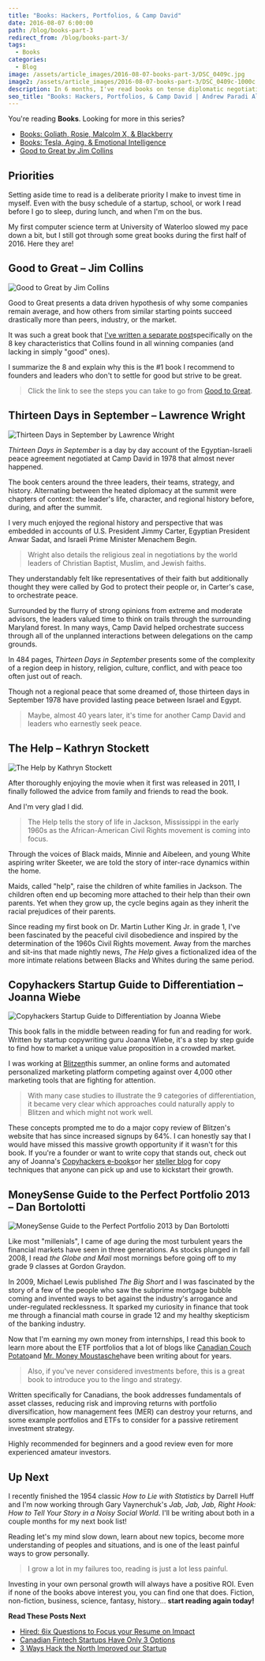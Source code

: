 ```yaml
---
title: "Books: Hackers, Portfolios, & Camp David"
date: 2016-08-07 6:00:00
path: /blog/books-part-3
redirect_from: /blog/books-part-3/
tags:
  - Books
categories:
  - Blog
image: /assets/article_images/2016-08-07-books-part-3/DSC_0409c.jpg
image2: /assets/article_images/2016-08-07-books-part-3/DSC_0409c-1000c.jpg
description: In 6 months, I've read books on tense diplomatic negotiations, 1960s American segregation, and the perfect investing portfolio.
seo_title: "Books: Hackers, Portfolios, & Camp David | Andrew Paradi Alexander"
---
```


You're reading **Books**. Looking for more in this series?

- [Books: Goliath, Rosie, Malcolm X, & Blackberry](/blog/books-part-1)
- [Books: Tesla, Aging, & Emotional Intelligence](/blog/books-part-2)
- [Good to Great by Jim Collins](/blog/good-to-great)

## Priorities

Setting aside time to read is a deliberate priority I make to invest time in myself. Even with the busy schedule of a startup, school, or work I read before I go to sleep, during lunch, and when I'm on the bus.

My first computer science term at University of Waterloo slowed my pace down a bit, but I still got through some great books during the first half of 2016. Here they are!

## Good to Great – Jim Collins

![Good to Great by Jim Collins](/assets/article_images/2016-08-07-books-part-3/Good-to-Great-946608.jpg)

Good to Great presents a data driven hypothesis of why some companies remain average, and how others from similar starting points succeed drastically more than peers, industry, or the market.

It was such a great book that [I've written a separate post](/blog/good-to-great)specifically on the 8 key characteristics that Collins found in all winning companies (and lacking in simply "good" ones).

I summarize the 8 and explain why this is the #1 book I recommend to founders and leaders who don't to settle for good but strive to be great.

> Click the link to see the steps you can take to go from [Good to Great](/blog/good-to-great).

## Thirteen Days in September – Lawrence Wright

![Thirteen Days in September by Lawrence Wright](/assets/article_images/2016-08-07-books-part-3/thirteen-days-lawrence-wrightc.png)

_Thirteen Days in September_ is a day by day account of the Egyptian-Israeli peace agreement negotiated at Camp David in 1978 that almost never happened.

The book centers around the three leaders, their teams, strategy, and history. Alternating between the heated diplomacy at the summit were chapters of context: the leader's life, character, and regional history before, during, and after the summit.

I very much enjoyed the regional history and perspective that was embedded in accounts of U.S. President Jimmy Carter, Egyptian President Anwar Sadat, and Israeli Prime Minister Menachem Begin.

> Wright also details the religious zeal in negotiations by the world leaders of Christian Baptist, Muslim, and Jewish faiths.

They understandably felt like representatives of their faith but additionally thought they were called by God to protect their people or, in Carter's case, to orchestrate peace.

Surrounded by the flurry of strong opinions from extreme and moderate advisors, the leaders valued time to think on trails through the surrounding Maryland forest. In many ways, Camp David helped orchestrate success through all of the unplanned interactions between delegations on the camp grounds.

In 484 pages, _Thirteen Days in September_ presents some of the complexity of a region deep in history, religion, culture, conflict, and with peace too often just out of reach.

Though not a regional peace that some dreamed of, those thirteen days in September 1978 have provided lasting peace between Israel and Egypt.

> Maybe, almost 40 years later, it's time for another Camp David and leaders who earnestly seek peace.

## The Help – Kathryn Stockett

![The Help by Kathryn Stockett](/assets/article_images/2016-08-07-books-part-3/the-help-kathryn-stockettc-500c.png)

After thoroughly enjoying the movie when it first was released in 2011, I finally followed the advice from family and friends to read the book.

And I'm very glad I did.

> The Help tells the story of life in Jackson, Mississippi in the early 1960s as the African-American Civil Rights movement is coming into focus.

Through the voices of Black maids, Minnie and Aibeleen, and young White aspiring writer Skeeter, we are told the story of inter-race dynamics within the home.

Maids, called "help", raise the children of white families in Jackson. The children often end up becoming more attached to their help than their own parents. Yet when they grow up, the cycle begins again as they inherit the racial prejudices of their parents.

Since reading my first book on Dr. Martin Luther King Jr. in grade 1, I've been fascinated by the peaceful civil disobedience and inspired by the determination of the 1960s Civil Rights movement. Away from the marches and sit-ins that made nightly news, _The Help_ gives a fictionalized idea of the more intimate relations between Blacks and Whites during the same period.

## Copyhackers Startup Guide to Differentiation – Joanna Wiebe

![Copyhackers Startup Guide to Differentiation by Joanna Wiebe](/assets/article_images/2016-08-07-books-part-3/copyhackers-startup-guide-differentiationc.png)

This book falls in the middle between reading for fun and reading for work. Written by startup copywriting guru Joanna Wiebe, it's a step by step guide to find how to market a unique value proposition in a crowded market.

I was working at [Blitzen](/project/blitzen)this summer, an online forms and automated personalized marketing platform competing against over 4,000 other marketing tools that are fighting for attention.

> With many case studies to illustrate the 9 categories of differentiation, it became very clear which approaches could naturally apply to Blitzen and which might not work well.

These concepts prompted me to do a major copy review of Blitzen's website that has since increased signups by 64%. I can honestly say that I would have missed this massive growth opportunity if it wasn't for this book. If you're a founder or want to write copy that stands out, check out any of Joanna's [Copyhackers e-books](https://copyhackers.com/product/copy-hackers-bundle-ebooks)or her [steller blog](https://copyhackers.com) for copy techniques that anyone can pick up and use to kickstart their growth.

## MoneySense Guide to the Perfect Portfolio 2013 – Dan Bortolotti

![MoneySense Guide to the Perfect Portfolio 2013 by Dan Bortolotti](/assets/article_images/2016-08-07-books-part-3/moneysence-guide-to-the-perfect-portfolioc.png)

Like most "millenials", I came of age during the most turbulent years the financial markets have seen in three generations. As stocks plunged in fall 2008, I read _the Globe and Mail_ most mornings before going off to my grade 9 classes at Gordon Graydon.

In 2009, Michael Lewis published _The Big Short_ and I was fascinated by the story of a few of the people who saw the subprime mortgage bubble coming and invented ways to bet against the industry's arrogance and under-regulated recklessness. It sparked my curiosity in finance that took me through a financial math course in grade 12 and my healthy skepticism of the banking industry.

Now that I'm earning my own money from internships, I read this book to learn more about the ETF portfolios that a lot of blogs like [Canadian Couch Potato](http://canadiancouchpotato.com)and [Mr. Money Moustasche](http://www.mrmoneymustache.com)have been writing about for years.

> Also, if you've never considered investments before, this is a great book to introduce you to the lingo and strategy.

Written specifically for Canadians, the book addresses fundamentals of asset classes, reducing risk and improving returns with portfolio diversification, how management fees (MER) can destroy your returns, and some example portfolios and ETFs to consider for a passive retirement investment strategy.

Highly recommended for beginners and a good review even for more experienced amateur investors.

## Up Next

I recently finished the 1954 classic _How to Lie with Statistics_ by Darrell Huff and I'm now working through Gary Vaynerchuk's _Jab, Jab, Jab, Right Hook: How to Tell Your Story in a Noisy Social World_. I'll be writing about both in a couple months for my next book list!

Reading let's my mind slow down, learn about new topics, become more understanding of peoples and situations, and is one of the least painful ways to grow personally.

> I grow a lot in my failures too, reading is just a lot less painful.

Investing in your own personal growth will always have a positive ROI. Even if none of the books above interest you, you can find one that does. Fiction, non-fiction, business, science, fantasy, history... **start reading again today!**

**Read These Posts Next**

- [Hired: 6ix Questions to Focus your Resume on Impact](/blog/hired-part-1)
- [Canadian Fintech Startups Have Only 3 Options](/blog/canadian-fintech-startups-have-only-3-options)
- [3 Ways Hack the North Improved our Startup](/blog/3-ways-hack-the-north-improved-our-startup)
